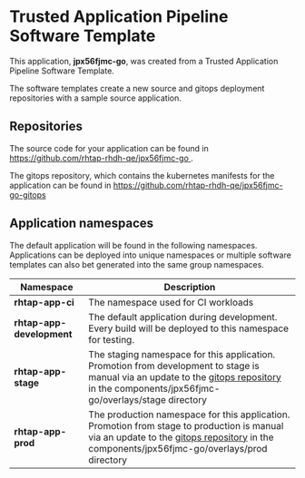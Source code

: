 # Trusted Application Pipeline Software Template

This application, **jpx56fjmc-go**, was created from a Trusted Application Pipeline Software Template.

The software templates create a new source and gitops deployment repositories with a sample source application. 

## Repositories

The source code for your application can be found in [https://github.com/rhtap-rhdh-qe/jpx56fjmc-go ](https://github.com/rhtap-rhdh-qe/jpx56fjmc-go ).
 
The gitops repository, which contains the kubernetes manifests for the application can be found in 
[https://github.com/rhtap-rhdh-qe/jpx56fjmc-go-gitops ](https://github.com/rhtap-rhdh-qe/jpx56fjmc-go-gitops ) 

## Application namespaces 

The default application will be found in the following namespaces. Applications can be deployed into unique namespaces or multiple software templates can also bet generated into the same group namespaces.  

|  Namespace   |  Description   |  
| -------- | -------- |
| **rhtap-app-ci** | The namespace used for CI workloads |
| **rhtap-app-development** | The default application during development. Every build will be deployed to this namespace for testing. |
| **rhtap-app-stage** | The staging namespace for this application. Promotion from development to stage is manual via an update to the [gitops repository](https://github.com/rhtap-rhdh-qe/jpx56fjmc-go-gitops ) in the components/jpx56fjmc-go/overlays/stage directory |
| **rhtap-app-prod** | The production namespace for this application. Promotion from stage to production is manual via an update to the [gitops repository](https://github.com/rhtap-rhdh-qe/jpx56fjmc-go-gitops ) in the components/jpx56fjmc-go/overlays/prod directory |